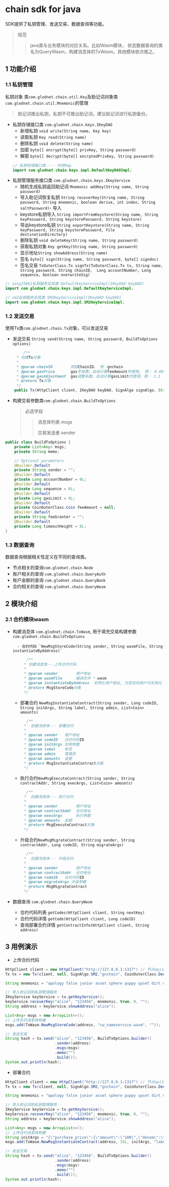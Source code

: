 # chain sdk for java

SDK提供了私钥管理、发送交易、数据查询等功能。

> 规范 
>> java类与业务模块的对应关系。比如Wasm模块， 状态数据查询的类名为QueryWasm，构建消息体的TxWasm。其他模块依次推之。

## 1 功能介绍
### 1.1 私钥管理
私钥对象 类`com.glodnet.chain.util.Key`及助记词对象类 `com.glodnet.chain.util.Mnemonic`的管理
> 助记词推出私钥，私钥不可推出助记词。建议助记词进行私钥备份。
- 私钥存储接口类 `com.glodnet.chain.keys.IKeyDAO`
  - 新增私钥 `void write(String name, Key key) `
  - 读取私钥 `Key read(String name)`
  - 删除私钥 `void delete(String name)`
  - 加密 `byte[] encrypt(byte[] privKey, String password)`
  - 解密 `byte[] decrypt(byte[] encrptedPrivKey, String password)`
  ```java
  // 私钥存储接口类 --- 内存Map
  import com.glodnet.chain.keys.impl.DefaultKeyDAOImpl;
  ```
- 私钥管理服务接口类 `com.glodnet.chain.keys.IKeyService`
  - 随机生成私钥返回助记词 `Mnemonic addKey(String name, String password)`
  - 导入助记词恢复私钥 `String recoverKey(String name, String password, String mnemonic, boolean derive, int index, String saltPassword)`- 导入
  - keystore私钥导入 `String importFromKeystore(String name, String keyPassword, String keystorePassword, String keystore)`
  - 导出keystore私钥 `String exportKeystore(String name, String keyPassword, String keystorePassword, File destinationDirectory) `
  - 删除私钥 `void deleteKey(String name, String password)`
  - 获取私钥对象 `Key getKey(String name, String password)`
  - 显示地址`String showAddress(String name)`
  - 签名 `byte[] sign(String name, String password, byte[] signdoc)`
  - 签名交易 `TxOuterClass.Tx signTx(TxOuterClass.Tx tx, String name, String password, String chainID,  Long accountNumber, Long sequence, boolean overwriteSig) `
```java
// secp256k1私钥服务实现类 DefaultKeyServiceImpl(IKeyDAO keyDAO) 
import com.glodnet.chain.keys.impl.DefaultKeyServiceImpl; 

// sm2私钥服务实现类 SM2KeyServiceImpl(IKeyDAO keyDAO) 
import com.glodnet.chain.keys.impl.SM2KeyServiceImpl; 
```

### 1.2 发送交易

使用Tx类`com.glodnet.chain.Tx`对象，可以发送交易

- 发送交易 `String send(String name, String password, BuildTxOptions options)`

```java
		/**
     * 创建Tx对象
     *
     * @param chainID        网络ChainID。 例：gnchain
     * @param gasPrice       gas手续费。自动计算feeAmount时使用。 例： 0.00002ugnc
     * @param gasAdjustment  gas调整系数。自动计算gasLimit时使用。例： 1.1
     * @return Tx对象
     */
    public Tx(HttpClient client, IKeyDAO keyDAO, SignAlgo signAlgo, String chainID, DecCoin gasPrice, BigDecimal gasAdjustment)
```

- 构建交易参数类`com.glodnet.chain.BuildTxOptions`

  > 必选字段
  >
  > > 消息体列表 msgs
  > >
  > > 交易发送者 sender

```java
public class BuildTxOptions {
    private List<Any> msgs;
    private String memo;

    // Optional parameters
    @Builder.Default
    private String sender = "";
    @Builder.Default
    private Long accountNumber = 0L;
    @Builder.Default
    private Long sequence = 0L;
    @Builder.Default
    private Long gasLimit = 0L;
    @Builder.Default
    private CoinOuterClass.Coin feeAmount = null;
    @Builder.Default
    private String feeGranter = "";
    @Builder.Default
    private Long timeoutHeight = 0L;
}
```



### 1.3 数据查询

数据查询根据相关性定义在不同的查询类。

- 节点相关的查询`com.glodnet.chain.Node`
- 账户相关的查询 `com.glodnet.chain.QueryAuth`
- 账户金额的查询 `com.glodnet.chain.QueryBank`
- 合约相关的查询 `com.glodnet.chain.QueryWasm`

## 2 模块介绍

### 2.1 合约模块wasm

- 构建消息体 `com.glodnet.chain.TxWasm`, 用于填充交易构建参数`com.glodnet.chain.BuildTxOptions`

    	- 合约代码 `NewMsgStoreCode(String sender, String wasmFile, String instantiateByAddress)`

  ```java
  		/**
       * 创建消息体---上传合约代码
       *
       * @param sender        用户地址
       * @param wasmFile      编译文件 *.wasm
       * @param instantiateByAddress  实例化用户地址, 为空任何用户可实例化
       * @return MsgStoreCode对象
       */
  ```

     - 部署合约 `NewMsgInstantiateContract(String sender, Long codeID, String initArgs, String label, String admin, List<Coin> amounts)`

  ```java
   		/**
       *  创建消息体--- 部署合约
       *
       * @param sender   用户地址
       * @param codeID   合约代码ID
       * @param initArgs 实例参数
       * @param label    标签
       * @param admin    管理员
       * @param amounts  金额
       * @return MsgInstantiateContract对象
       */
  ```

     - 执行合约`NewMsgExecuteContract(String sender, String contractAddr, String execArgs, List<Coin> amounts)`

  ```java
  		/**
       *  创建消息体--- 执行合约
       *
       * @param sender        用户地址
       * @param contractAddr  合约地址
       * @param execArgs      执行参数
       * @param amounts  金额
       * @return MsgExecuteContract对象
       */
  ```

     - 升级合约`NewMsgMigrateContract(String sender, String contractAddr, Long codeID, String migrateArgs)`

  ```java
  		/**
       *  创建消息体--- 升级合约
       *
       * @param sender        用户地址
       * @param contractAddr  合约地址
       * @param codeID   合约代码ID
       * @param migrateArgs 升级参数
       * @return MsgMigrateContract
       */
  ```

- 数据查询 `com.glodnet.chain.QueryWasm`
  - 合约代码列表 `getCodes(HttpClient client, String nextKey)`
  - 合约代码详情 `getCode(HttpClient client, Long codeID)`
  - 查询部署合约详情 `getContractInfo(HttpClient client, String address) `

## 3 用例演示

- 上传合约代码

 ```java
 HttpClient client = new HttpClient("http://127.0.0.1:1317") // 节点api访问地址
 Tx tx = new Tx(client, null, SignAlgo.SM2,"gnchain", CoinOuterClass.DecCoin.newBuilder().build(), new BigDecimal(1.1));
 
 String mnemonic = "apology false junior asset sphere puppy upset dirt miracle rice horn spell ring vast wrist crisp snake oak give cement pause swallow barely clever";
 
 // 导入助记词到私钥管理服务
 IKeyService keyService = tx.getKeyService();
 keyService.recoverKey("alice", "123456", mnemonic, true, 0, "");
 String address = keyService.showAddress("alice");
 
 List<Any> msgs = new ArrayList<>();
 // 上传合约消息体构建
 msgs.add(TxWasm.NewMsgStoreCode(address, "cw_nameservice.wasm", ""));
 
 // 发送交易
 String hash = tx.send("alice", "123456", BuildTxOptions.builder()
                       .sender(address)
                       .msgs(msgs)
                       .memo("")
                       .build());
 System.out.println(hash);
 ```

- 部署合约

```java
HttpClient client = new HttpClient("http://127.0.0.1:1317") // 节点api访问地址
Tx tx = new Tx(client, null, SignAlgo.SM2,"gnchain", CoinOuterClass.DecCoin.newBuilder().build(), new BigDecimal(1.1));

String mnemonic = "apology false junior asset sphere puppy upset dirt miracle rice horn spell ring vast wrist crisp snake oak give cement pause swallow barely clever";

// 导入助记词到私钥管理服务
IKeyService keyService = tx.getKeyService();
keyService.recoverKey("alice", "123456", mnemonic, true, 0, "");
String address = keyService.showAddress("alice");

List<Any> msgs = new ArrayList<>();
// 上传合约消息体构建
String initArgs = "{\"purchase_price\":{\"amount\":\"100\",\"denom\":\"ugnc\"},\"transfer_price\":{\"amount\":\"999\",\"denom\":\"ugnc\"}}";
msgs.add(TxWasm.NewMsgInstantiateContract(address, 15L, initArgs, "label", "", new ArrayList<>()));

// 发送交易
String hash = tx.send("alice", "123456", BuildTxOptions.builder()
                      .sender(address)
                      .msgs(msgs)
                      .memo("")
                      .build());
System.out.println(hash);
```

